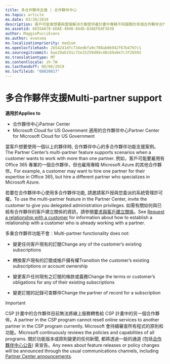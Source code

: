 ```yaml
---
title: 多合作夥伴支援 | 合作夥伴中心
ms.topic: article
ms.date: 03/20/2019
description: 客戶可能會想要與雲端解決方案提供者計畫中專精不同服務的多個合作夥伴合作。
ms.assetid: 6835AA78-6DAE-4940-844D-B3AEFEAF3630
author: MaggiePucciEvans
ms.author: evansma
ms.localizationpriority: medium
ms.openlocfilehash: 2b54241dfc734edbfa9c708ab0b942f67b4767c1
ms.sourcegitcommit: bae29ab191c72e15259d99c40c69a9e7c3f2b502
ms.translationtype: MT
ms.contentlocale: zh-TW
ms.lasthandoff: 08/06/2019
ms.locfileid: "68820617"
---
```

# <a name="multi-partner-support"></a><span data-ttu-id="e8ba7-103">多合作夥伴支援</span><span class="sxs-lookup"><span data-stu-id="e8ba7-103">Multi-partner support</span></span>

<span data-ttu-id="e8ba7-104">**適用於**</span><span class="sxs-lookup"><span data-stu-id="e8ba7-104">**Applies to**</span></span>

-  <span data-ttu-id="e8ba7-105">合作夥伴中心</span><span class="sxs-lookup"><span data-stu-id="e8ba7-105">Partner Center</span></span>
-  <span data-ttu-id="e8ba7-106">Microsoft Cloud for US Government 適用的合作夥伴中心</span><span class="sxs-lookup"><span data-stu-id="e8ba7-106">Partner Center for Microsoft Cloud for US Government</span></span>

<span data-ttu-id="e8ba7-107">當客戶想要使用一個以上的夥伴時, 合作夥伴中心的多合作夥伴功能支援案例。</span><span class="sxs-lookup"><span data-stu-id="e8ba7-107">The Partner Center’s multi-partner feature supports scenarios when a customer wants to work with more than one partner.</span></span> <span data-ttu-id="e8ba7-108">例如，客戶可能要雇用有 Office 365 專業的一個合作夥伴，但也雇用專精 Microsoft Azure 的其他合作夥伴。</span><span class="sxs-lookup"><span data-stu-id="e8ba7-108">For example, a customer may want to hire one partner for their expertise in Office 365, but hire a different partner who specializes in Microsoft Azure.</span></span>

<span data-ttu-id="e8ba7-109">若要在合作夥伴中心使用多合作夥伴功能, 請邀請客戶授與您委派的系統管理許可權。</span><span class="sxs-lookup"><span data-stu-id="e8ba7-109">To use the multi-partner feature in the Partner Center, invite the customer to give you delegated administration privileges.</span></span> <span data-ttu-id="e8ba7-110">如需有關如何與已經有合作夥伴的客戶建立關係的資訊，請參閱[要求與客戶建立關係](request-a-relationship-with-a-customer.md)。</span><span class="sxs-lookup"><span data-stu-id="e8ba7-110">See [Request a relationship with a customer](request-a-relationship-with-a-customer.md) for information about how to establish a relationship with a customer who is already working with a partner.</span></span>

<span data-ttu-id="e8ba7-111">多重合作夥伴功能不會：</span><span class="sxs-lookup"><span data-stu-id="e8ba7-111">Multi-partner functionality does not:</span></span>

- <span data-ttu-id="e8ba7-112">變更任何客戶現有的訂閱</span><span class="sxs-lookup"><span data-stu-id="e8ba7-112">Change any of the customer’s existing subscriptions</span></span>

- <span data-ttu-id="e8ba7-113">轉換客戶現有的訂閱或帳戶擁有權</span><span class="sxs-lookup"><span data-stu-id="e8ba7-113">Transition the customer’s existing subscriptions or account ownership</span></span>

- <span data-ttu-id="e8ba7-114">變更客戶任何現有之訂閱的條款或義務</span><span class="sxs-lookup"><span data-stu-id="e8ba7-114">Change the terms or customer’s obligations for any of their existing subscriptions</span></span>

- <span data-ttu-id="e8ba7-115">變更訂閱的記錄可查夥伴</span><span class="sxs-lookup"><span data-stu-id="e8ba7-115">Change the partner of record for a subscription</span></span>

> [!IMPORTANT]  
> <span data-ttu-id="e8ba7-116">CSP 計畫中的合作夥伴目前無法將線上服務轉售給 CSP 計畫中的另一個合作夥伴。</span><span class="sxs-lookup"><span data-stu-id="e8ba7-116">A partner in the CSP program cannot resell online services to another partner in the CSP program currently.</span></span> <span data-ttu-id="e8ba7-117">Microsoft 會持續審查所有程式的原則和功能。</span><span class="sxs-lookup"><span data-stu-id="e8ba7-117">Microsoft continuously reviews the policies and capabilities of all programs.</span></span> <span data-ttu-id="e8ba7-118">關於功能版本或原則變更的任何新聞, 都將透過一般的通道 (包括[合作夥伴中心公告](https://partner.microsoft.com/pcv/announcements)) 來宣告。</span><span class="sxs-lookup"><span data-stu-id="e8ba7-118">Any news about feature releases or policy changes will be announced through the usual communications channels, including [Partner Center announcements](https://partner.microsoft.com/pcv/announcements).</span></span>